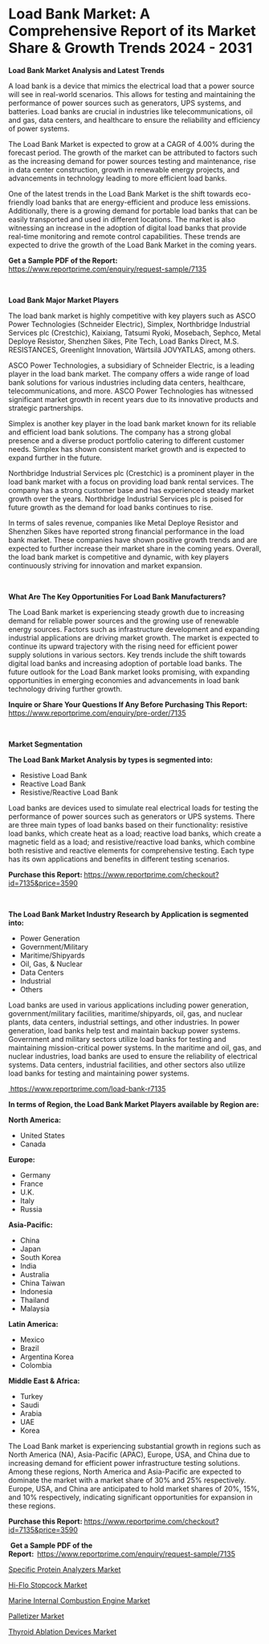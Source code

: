 <p><h1>Load Bank Market: A Comprehensive Report of its Market Share & Growth Trends 2024 - 2031</h1></p><p><strong>Load Bank Market Analysis and Latest Trends</strong></p>
<p><p>A load bank is a device that mimics the electrical load that a power source will see in real-world scenarios. This allows for testing and maintaining the performance of power sources such as generators, UPS systems, and batteries. Load banks are crucial in industries like telecommunications, oil and gas, data centers, and healthcare to ensure the reliability and efficiency of power systems.</p><p>The Load Bank Market is expected to grow at a CAGR of 4.00% during the forecast period. The growth of the market can be attributed to factors such as the increasing demand for power sources testing and maintenance, rise in data center construction, growth in renewable energy projects, and advancements in technology leading to more efficient load banks.</p><p>One of the latest trends in the Load Bank Market is the shift towards eco-friendly load banks that are energy-efficient and produce less emissions. Additionally, there is a growing demand for portable load banks that can be easily transported and used in different locations. The market is also witnessing an increase in the adoption of digital load banks that provide real-time monitoring and remote control capabilities. These trends are expected to drive the growth of the Load Bank Market in the coming years.</p></p>
<p><strong>Get a Sample PDF of the Report:&nbsp;</strong> <a href="https://www.reportprime.com/enquiry/request-sample/7135">https://www.reportprime.com/enquiry/request-sample/7135</a></p>
<p>&nbsp;</p>
<p><strong>Load Bank Major Market Players</strong></p>
<p><p>The load bank market is highly competitive with key players such as ASCO Power Technologies (Schneider Electric), Simplex, Northbridge Industrial Services plc (Crestchic), Kaixiang, Tatsumi Ryoki, Mosebach, Sephco, Metal Deploye Resistor, Shenzhen Sikes, Pite Tech, Load Banks Direct, M.S. RESISTANCES, Greenlight Innovation, Wärtsilä JOVYATLAS, among others.</p><p>ASCO Power Technologies, a subsidiary of Schneider Electric, is a leading player in the load bank market. The company offers a wide range of load bank solutions for various industries including data centers, healthcare, telecommunications, and more. ASCO Power Technologies has witnessed significant market growth in recent years due to its innovative products and strategic partnerships.</p><p>Simplex is another key player in the load bank market known for its reliable and efficient load bank solutions. The company has a strong global presence and a diverse product portfolio catering to different customer needs. Simplex has shown consistent market growth and is expected to expand further in the future.</p><p>Northbridge Industrial Services plc (Crestchic) is a prominent player in the load bank market with a focus on providing load bank rental services. The company has a strong customer base and has experienced steady market growth over the years. Northbridge Industrial Services plc is poised for future growth as the demand for load banks continues to rise.</p><p>In terms of sales revenue, companies like Metal Deploye Resistor and Shenzhen Sikes have reported strong financial performance in the load bank market. These companies have shown positive growth trends and are expected to further increase their market share in the coming years. Overall, the load bank market is competitive and dynamic, with key players continuously striving for innovation and market expansion.</p></p>
<p>&nbsp;</p>
<p><strong>What Are The Key Opportunities For Load Bank Manufacturers?</strong></p>
<p><p>The Load Bank market is experiencing steady growth due to increasing demand for reliable power sources and the growing use of renewable energy sources. Factors such as infrastructure development and expanding industrial applications are driving market growth. The market is expected to continue its upward trajectory with the rising need for efficient power supply solutions in various sectors. Key trends include the shift towards digital load banks and increasing adoption of portable load banks. The future outlook for the Load Bank market looks promising, with expanding opportunities in emerging economies and advancements in load bank technology driving further growth.</p></p>
<p><strong>Inquire or Share Your Questions If Any Before Purchasing This Report:</strong> <a href="https://www.reportprime.com/enquiry/pre-order/7135">https://www.reportprime.com/enquiry/pre-order/7135</a></p>
<p>&nbsp;</p>
<p><strong>Market Segmentation</strong></p>
<p><strong>The Load Bank Market Analysis by types is segmented into:</strong></p>
<p><ul><li>Resistive Load Bank</li><li>Reactive Load Bank</li><li>Resistive/Reactive Load Bank</li></ul></p>
<p><p>Load banks are devices used to simulate real electrical loads for testing the performance of power sources such as generators or UPS systems. There are three main types of load banks based on their functionality: resistive load banks, which create heat as a load; reactive load banks, which create a magnetic field as a load; and resistive/reactive load banks, which combine both resistive and reactive elements for comprehensive testing. Each type has its own applications and benefits in different testing scenarios.</p></p>
<p><strong>Purchase this Report:&nbsp;</strong><a href="https://www.reportprime.com/checkout?id=7135&price=3590">https://www.reportprime.com/checkout?id=7135&price=3590</a></p>
<p>&nbsp;</p>
<p><strong>The Load Bank Market Industry Research by Application is segmented into:</strong></p>
<p><ul><li>Power Generation</li><li>Government/Military</li><li>Maritime/Shipyards</li><li>Oil, Gas, & Nuclear</li><li>Data Centers</li><li>Industrial</li><li>Others</li></ul></p>
<p><p>Load banks are used in various applications including power generation, government/military facilities, maritime/shipyards, oil, gas, and nuclear plants, data centers, industrial settings, and other industries. In power generation, load banks help test and maintain backup power systems. Government and military sectors utilize load banks for testing and maintaining mission-critical power systems. In the maritime and oil, gas, and nuclear industries, load banks are used to ensure the reliability of electrical systems. Data centers, industrial facilities, and other sectors also utilize load banks for testing and maintaining power systems.</p></p>
<p><a href="https://www.reportprime.com/load-bank-r7135">&nbsp;https://www.reportprime.com/load-bank-r7135</a></p>
<p><strong>In terms of Region, the Load Bank Market Players available by Region are:</strong></p>
<p>
    <p> <strong> North America: </strong>
        <ul>
            <li>United States</li>
            <li>Canada</li>
        </ul>
        </p> 
    <p> <strong> Europe: </strong>
        <ul>
            <li>Germany</li>
            <li>France</li>
            <li>U.K.</li>
            <li>Italy</li>
            <li>Russia</li>
        </ul>
        </p> 
    <p> <strong> Asia-Pacific: </strong>
        <ul>
            <li>China</li>
            <li>Japan</li>
            <li>South Korea</li>
            <li>India</li>
            <li>Australia</li>
            <li>China Taiwan</li>
            <li>Indonesia</li>
            <li>Thailand</li>
            <li>Malaysia</li>
        </ul>
        </p> 
    <p> <strong> Latin America: </strong>
        <ul>
            <li>Mexico</li>
            <li>Brazil</li>
            <li>Argentina Korea</li>
            <li>Colombia</li>
        </ul>
        </p> 
    <p> <strong> Middle East & Africa: </strong>
        <ul>
            <li>Turkey</li>
            <li>Saudi</li>
            <li>Arabia</li>
            <li>UAE</li>
            <li>Korea</li>
        </ul>
    </p>
    </p>
<p><p>The Load Bank market is experiencing substantial growth in regions such as North America (NA), Asia-Pacific (APAC), Europe, USA, and China due to increasing demand for efficient power infrastructure testing solutions. Among these regions, North America and Asia-Pacific are expected to dominate the market with a market share of 30% and 25% respectively. Europe, USA, and China are anticipated to hold market shares of 20%, 15%, and 10% respectively, indicating significant opportunities for expansion in these regions.</p></p>
<p><strong>Purchase this Report: </strong><a href="https://www.reportprime.com/checkout?id=7135&price=3590">https://www.reportprime.com/checkout?id=7135&price=3590</a></p>
<p>&nbsp;<strong>Get a Sample PDF of the Report:&nbsp;&nbsp;</strong><a href="https://www.reportprime.com/enquiry/request-sample/7135">https://www.reportprime.com/enquiry/request-sample/7135</a></p>
<p><strong></strong></p>
<p><p><a href="https://medium.com/@djjdj3773/specific-protein-analyzers-market-outlook-complete-industry-analysis-2024-to-2031-4aa45850ec44">Specific Protein Analyzers Market</a></p><p><a href="https://medium.com/@ralphyoung1949/hi-flo-stopcock-market-size-growth-and-industry-analysis-by-market-segmentation-and-regional-fe61e0e36126">Hi-Flo Stopcock Market</a></p><p><a href="https://github.com/brendafegmorris532/Market-Research-Report-List-2/blob/main/marine-internal-combustion-engine-market.md">Marine Internal Combustion Engine Market</a></p><p><a href="https://github.com/LarryPearsongXXfvf/Market-Research-Report-List-1/blob/main/palletizer-market.md">Palletizer Market</a></p><p><a href="https://medium.com/@audieyost2008/comprehensive-analysis-of-the-global-thyroid-ablation-devices-market-growth-trends-market-f75335bd44e9">Thyroid Ablation Devices Market</a></p></p>